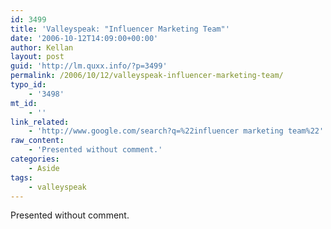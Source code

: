 ```yaml
---
id: 3499
title: 'Valleyspeak: "Influencer Marketing Team"'
date: '2006-10-12T14:09:00+00:00'
author: Kellan
layout: post
guid: 'http://lm.quxx.info/?p=3499'
permalink: /2006/10/12/valleyspeak-influencer-marketing-team/
typo_id:
    - '3498'
mt_id:
    - ''
link_related:
    - 'http://www.google.com/search?q=%22influencer marketing team%22'
raw_content:
    - 'Presented without comment.'
categories:
    - Aside
tags:
    - valleyspeak
---
```


Presented without comment.